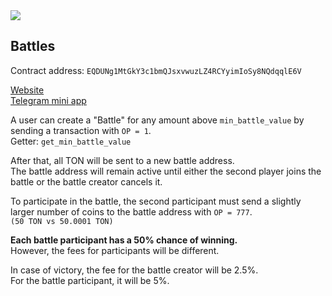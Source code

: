 <img src="https://i.imgur.com/xkTrLGh.png">

## Battles

Contract address: `EQDUNg1MtGkY3c1bmQJsxvwuzLZ4RCYyimIoSy8NQdqqlE6V`<br>

[Website](https://jackpot-ton.com) <br>
[Telegram mini app](https://t.me/jackpot_ton_bot/Jackpot_ton)

A user can create a "Battle" for any amount above `min_battle_value` by sending a transaction with `OP = 1`.<br>
Getter: `get_min_battle_value`

After that, all TON will be sent to a new battle address.<br>
The battle address will remain active until either the second player joins the battle or the battle creator cancels it.

To participate in the battle, the second participant must send a slightly larger number of coins to the battle address with `OP = 777`.<br>
`(50 TON vs 50.0001 TON)`

**Each battle participant has a 50% chance of winning.**<br>
However, the fees for participants will be different.

In case of victory, the fee for the battle creator will be 2.5%.<br>
For the battle participant, it will be 5%.
